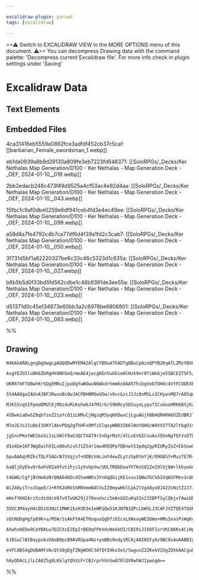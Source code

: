 ```yaml
---

excalidraw-plugin: parsed
tags: [excalidraw]

---
```

==⚠  Switch to EXCALIDRAW VIEW in the MORE OPTIONS menu of this document. ⚠== You can decompress Drawing data with the command palette: 'Decompress current Excalidraw file'. For more info check in plugin settings under 'Saving'


# Excalidraw Data

## Text Elements
## Embedded Files
4ca31416eb5559a0862fce3adfdf452cb37c5caf: [[barbarian_Female_swordsman_1.webp]]

eb1da0939a8b9d29130a809fe3eb7223fd648371: [[SoloRPGs/_Decks/Ker Nethalas Map Generation/D100 - Ker Nethalas - Map Generation Deck - _OEF, 2024-01-10__019.webp]]

2bb2edacb248c473f49d9525a4cf53ac4e92d4aa: [[SoloRPGs/_Decks/Ker Nethalas Map Generation/D100 - Ker Nethalas - Map Generation Deck - _OEF, 2024-01-10__043.webp]]

15fbc1c9af0dbe0259e6df941ceb4fd3e4ec49ee: [[SoloRPGs/_Decks/Ker Nethalas Map Generation/D100 - Ker Nethalas - Map Generation Deck - _OEF, 2024-01-10__099.webp]]

a58d8a7fe4792c4b7ca77df6d4f39a1fd2c3cab7: [[SoloRPGs/_Decks/Ker Nethalas Map Generation/D100 - Ker Nethalas - Map Generation Deck - _OEF, 2024-01-10__050.webp]]

3f731d5bf1a82220327be6c33c46c5323d1c635a: [[SoloRPGs/_Decks/Ker Nethalas Map Generation/D100 - Ker Nethalas - Map Generation Deck - _OEF, 2024-01-10__027.webp]]

b6b5b5d0f33bd5fd562cdbe1c46b9391de3ee55a: [[SoloRPGs/_Decks/Ker Nethalas Map Generation/D100 - Ker Nethalas - Map Generation Deck - _OEF, 2024-01-10__023.webp]]

d51371d0c45ef34873e60bb3a2c6978be6806801: [[SoloRPGs/_Decks/Ker Nethalas Map Generation/D100 - Ker Nethalas - Map Generation Deck - _OEF, 2024-01-10__063.webp]]

%%
## Drawing
```compressed-json
N4KAkARALgngDgUwgLgAQQQDwMYEMA2AlgCYBOuA7hADTgQBuCpAzoQPYB2KqATLZMzYBXUtiRoIACyhQ4zZAHoFAc0JRJQgEYA6bGwC2CgF7N6hbEcK4OCtptbErHALRY8RMpWdx8Q1TdIEfARcZgRmBShcZQUebQAObR4aOiCEfQQOKGZuAG1wMFAwYogSbggAZgBxADUAESEjACkARhTiyFhEcsJ9aKR+EsxuZwAWUYrtUYBWWdGABhnpnmW+

AsgYEZb5lu0K6ZbRgHYANhOeQ/meAE4jwcgKEnVuGbieHlHzk9nr0fiWk6je5SBCEZTSF5/bTzeZHBYna4VY4fYHWZTBF7aI4tHgVE7xOHYq6zYHMKCkNgAawQAGE2Pg2KRyuTrMw4LhAll2iVNLhsJTlBShBxiHSGUyJCyOGyOZkoNzIAAzQj4fAAZVgGIkkj5GkCCogZIp1IA6k9JNwWqTyVSEBqYFr0IIPAaheCOOEcmgresIGx2dg1JtvTDg

UKRR7mF7UBwhKrSQgEMRuIjpoDgYwWOwuN6WkdrhmmKxOAA5ThibgVebTOHXc4VYFCODEXBQJOWo4VeJpk7zc4tFrxYGEZh1NJt5NoRUEMLAwXCOAASWI0dyAF1gZphCKAKLBDJZVcb31EDiU7ix+Mntj89toclCBDA5XBZflFrTRWabAtbDXXCKvMxCaAgxLXAgJzEIqvy/ggmijIqxAVAgowINgozgQMvrMO44ioPkHRgM4PqES06zHh0pQilg

5S4AA8ga2AUnA3BFJRwxoBc0wJACPBHNMOwVDw/x9vcGzcJ2JzQvMSLxICHywvMQ7rA85qWjwfbaNsHyfN2owrGcYkgmCEK5r8CTTBhowfjCxwAkZHCtiIBBmsQzzeicXYOU55D4AAEqC4Lypx7zXOsAC+BThYMbGQGUEhqgAjgAQgAGgAYpl0wGl0eGlH0yhYexIzxHW0L5nxRywvEFRHMplHBqgzj4nEpUCUcHUAtZFQFr6jxuRaaCvEkOn4nm

MJKSSvqSIFpmoDMUlEjMOz4uMiKohw6J4fM1rGrS9KMsy5DSuynLypufICuGooHRK6BSjKZ0Gi+6qanlOrYHqRUlEatque5qAkT9NrUvajqGvSZRhsI7qepawL+nyQaWqGvrXZG0aXvgCZ3rw1yLECvqZsWObzfMvWUcT2ZlhwFZoL80w9eNDa+k2LYTh2XY9jJNwfsOo7jrj074LOvrzk2y5Hpu27EHu6RylLJ6EGeF5xtj163pOqAPk+vovggb

4SDwmiaDwSZ8qbfzoZ2ioYcQ1zLNMuCjNgiqM3yqHXDwxCjLguAGjhBB4QRHRA8UZEdBRJTK8QNESLgAAKjHMaxKkQBxvCDkk+zXASXZwvs7xGY1knaJZVUTAifxCWshEQP1AMDqVCR4t8SJ5u3dxpzNJnBYDGm7J5dbbOTXsnHzaeOVAzn4P9g2A559WUVPM8Bb33DvDcEVRTFvrxegLR+cwmjJRQyjzDl8B5b0/QGhnzjYpMBKDsJeIVNphMNS

MlmJEJsJ1u8eI3UKYlAbvPDq2gThHFxOMfiSlqxyWBD3IK6lWoYQHGcW4VV37TA2ltbgO1sIg32uKI6rJTpygNLyfk4sRRikOpKY6j1KHPhVK9B071dQiG+gIYhc94ZEL2mDPKzooZoxhpIDGAjKKI0DLAFGhDKLozhmgLGOMtaeXfizSmRZswdlEkTXRpZyx4RzvpGEIDIBs1bLjDu3Yzg3BktsfmY5ggcynDOXWlFxZLhXHkKOkAtzCllvuBW/

jgSnnPKotWESbzUi1sLUWlF9aG3QC7XA79rInDgrMaY/4lLnEVGICouAoJQVeNgTQtVsDTDwIqAOuE8gqTDmACOxQAlUVjhnCAuAACKz1yAZFSWoohTlowQEQCKZWyhk7+lVqqHeBRYqlC1hAHcow1SUgAKqKgAJoAFlL7dAkDfQqd8Sq3CSDJA4MJez4i7l/NAzhcTzCxAZQk/EOpt2BGAl4NZoQO3fnJHqdZ0zTVmn3d+cR9jjw6uMfY/FPh4M

dIo4Ge16F3WgEwihXILo0OuhishJ1ZS4r1mw4R5QPpfQDnwtS3pdq2gpRIURyZoZ+EkSowGCMAzIxDKiyAyiozzPVpRMIuN+LxFxIWLMnBLTxCuNKkmNM6aAzhKVX4MlLEQGse41VXMziLChZ/aOAs3FC08XOIUvjFaUSCbuUJh5wlKxVtEq8lEGSa24DrVhr5VlwRaC2cmPVcDxE0NcYgvMqwhvJoqBAyFNDQNxIhQENVsQNKDk00iYliLkWHNR

bpuAAAqVRZksTQLFSAGcNJSVqjsf+UDBzVmLimY4ewZLytzhpRYeYjK/O9O8SY+MuzfE7R+HgJwjLILmjVGtlkHYAm7H2fi3lp6+X4R5Lyk8fIEDXigkKW8OiRWKNFJZe9VlwFGIQCgJZKQwH9sCXKPQCo8PTlsVu5U8lCVOOccd2iSiNWef83sP94XfHiP8H5dL5q1SxNcW4iJviAjqsayAU6+4CW4u8P4dV8ZXF+MivCuwax5gRD1RxvwkS4ME

baQljDyEkvOr6ahV0Za0futihjz1yVvUpVw/UDLTRQbDoaYhTKnSQ1ZeI9lUj6W+lkbywGqMlEyxkzGGJ2FExa1/XBxVej+07F08Y2mhG+zLBxAiKjlEdW2M7PY845MZJ/riqahAurEleJKD4yWTrbUyzlgebIPmSiROFbEz195SCPh9QbVZuBpjxGIPEXARxY3HC9uhBNeAOpQUgghYNLREI8GwBUPACb02OhDuHMSbSwAdJjnHdAuAtmltTnXK

t4GW6/CgfjBYHw0zNrQNA64kDc4IhaHWOs3YnOqQGijKE1xxu1QWw7GCk6IXqW2FMes1c8Qwn61u1dLkhOLxXavdb+6wqHsWcUZZ+8IC7IAFoPd2XRAAVoufQRzr7PvOU88b1YEiIj+OB2qXYUMQAA6/bQC3DjYPA4zB2E6+pQYEqMKYnxoHjF/YOJHlE0PcDTEcKYLyKi1U8mcKBBGCECZIQw9j9Gnp4pY8EtjWKGcsLJaqMTUg+Mvt+oJ2bsnR

WiZ48yiTroJGqeE/J+RfK2URk5SM0VmmN4CVuIZ0mywHklCpkZlVg48yo8J42ZsNitZ2J7JVC4uOTWuNc+akWHnIBeb8Wgdc0tgn+bCW7jpIXXUiuC3E3G3rOcxfKBURUnYA3TE0IqFoIbN48yOCBE4xWSufBqUJCoxBfyeSduV4OzTqu5r3vm2iNQWvlrTlW4SWlsQtDxGl+L1yBuoHxK8zVdz9i1QHb2oTOOtI4KrDieL+2674+9KTtHFxybfF

mHxfYKHIArzXcdzddcV87vO7wUK29j270ondxci5mAnGUIuKqX2n232BPfSyCQbjxfAwiUbllgSQ/2NDviGE/69jzEvGbAGJYaHcYf4DCC4REcDJBbfY4RIGsNMcbQEPJAkJtX0NEFFGnVnB6HFRjW1S6WhG6UhOjYlRnTndhcGKlbhGlPaddLlajUGUXcTF0NlWGIVIXEoGXRqEeeXYgVTJXH6FXQbSVfGDXBRSzHXIxDgZVQjD4DqKsfSJzbVU

3XVC3M4ayH4cQ5zO3NzC1MWK1bzH3D3e1eWR1Qw51KJNTN1QPcLbWSLJ3CAFJVZTQE4TQGPaYYgeYRUUnTQYgT8Xw84bAYCBAX8T4MNJmWOZCBAWYe9bCRpN3IvZpEvQ/MveOE0SvVACtV9TiK4K5f+H4JSOqSnNOEuQ4dHcYBvMnFYOEPvQXfuD4SBbYDqC4XEBEAA1DbfHEbsPYX4YSCYf4B2ZdA7GeWggEdfZebdfybfTeS7Y9a7QoM9coWkE

sQtNUDgHgfpB9K+a/M5W/SsAkPYA4EfRoqoxQgDfiOIcxLXWsayWESDWo+HMuIeasPsWqKyaA9efTbieBefTogkRmKnNAflETdFW6IlZhUlPA/FVjUE4g8E3AkoF6bnSg/jeghAEYmnbnFlCXaTTlaXHlWXRTIEwVTGdTZXXGd+To0Q70TsDXaQgnbBLDFYE3dmGzfVQEKBG4lxQWBJXQ7xfQ13fCDpO1EJEwwLMw91ZWCw/gyAD1eJbgdzaLVJC

AXwhvbEDw9CaYBALw7DZCXsE2EpIrBEOqFPeVdvNoUkOI/CBI0iJI6OFIxrVKCAKKcACiHpOAOADUGxVrToGaDIcoFsUgc8QYBgQgBACgZKfAglGE9AAAYkVHjITO5AgGwBEDOkXDbH0A1BBKINjITMTODJTNIDTIzIjKhJZ2jLZxII5xKELOLPSHSm4w4XKCxILNTLlHTPSCzL+ig2NWTLbKyA7MzJFybLF2YIKD7KLPbIzIACVJdcTWzJyByMy

6J8SuClNIBaypz6zOAoB0pcB9AVRGpa4Nz+yoBBz0ody1RCAjA8INIFy6z9BC0sAoAABBIgZQUmZMuUJgJMzcpczsqIUgV8ostgCgGaUpULccv8s8jMncEUF8kCsCkIWLRC3808wchCikCgQtLYiQa6JMnCCkVUR0kKBvbousfMOEWQmsYMwi+kfAXZbgIBKSEDQkNMa3XsowNgAwb0yAegAgR8AhSBFYGYUYOYich82c4JVTCAfC4MwUEgK8m8j

eVFCABS4gDUBAMtVAcQtS0gEgfZNgWOOC3ATQYIHkx3eS/SwgunZZZKekVZUgZQXkAACguDuEzg8vcuoFQFeWmAAEoDRpyEBlA4wORygnLXKXkfLoreAqwfK/LArxLoKuzqQVyoBswSSrCHDBkEBgrqJ9LNpeKMBHIzLg87DgRsAiBtKQ9xi/SIsos5MhAoBTw8IdZxK7BXs0JshVjcA4BDLjLSrzL5TeTIA+QMrGBC1uL8BirH1mU0hsAMrZVKq

hAyQDAcLjlLCA8ZSg8LKklgtQhXzFrCBJrprhVnSwAT0lQVRwhWJIpwogA==
```
%%